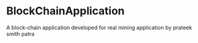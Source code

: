 # BlockChainApplication
A block-chain application developed for real mining application by prateek smith patra
